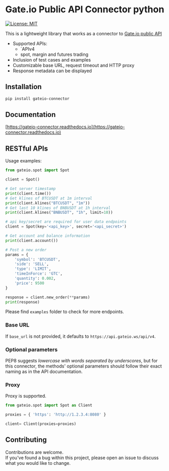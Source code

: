 # Gate.io Public API Connector python
[![License: MIT](https://img.shields.io/badge/License-MIT-yellow.svg)](https://opensource.org/licenses/MIT)

This is a lightweight library that works as a connector to [Gate.io public API](https://www.gate.io/docs/developers/apiv4)

- Supported APIs:
    - `APIv4
    - spot, margin and futures trading
- Inclusion of test cases and examples
- Customizable base URL, request timeout and HTTP proxy
- Response metadata can be displayed

## Installation

```bash
pip install gateio-connector
```

## Documentation

[https://gateio-connector.readthedocs.io](https://gateio-connector.readthedocs.io)

## RESTful APIs

Usage examples:
```python
from gateio.spot import Spot 

client = Spot()

# Get server timestamp
print(client.time())
# Get klines of BTCUSDT at 1m interval
print(client.klines("BTCUSDT", "1m"))
# Get last 10 klines of BNBUSDT at 1h interval
print(client.klines("BNBUSDT", "1h", limit=10))

# api key/secret are required for user data endpoints
client = Spot(key='<api_key>', secret='<api_secret>')

# Get account and balance information
print(client.account())

# Post a new order
params = {
    'symbol': 'BTCUSDT',
    'side': 'SELL',
    'type': 'LIMIT',
    'timeInForce': 'GTC',
    'quantity': 0.002,
    'price': 9500
}

response = client.new_order(**params)
print(response)
```
Please find `examples` folder to check for more endpoints.

### Base URL

If `base_url` is not provided, it defaults to `https://api.gateio.ws/api/v4`.<br/>

### Optional parameters

PEP8 suggests _lowercase with words separated by underscores_, but for this connector,
the methods' optional parameters should follow their exact naming as in the API documentation.

### Proxy

Proxy is supported.

```python
from gateio.spot import Spot as Client

proxies = { 'https': 'http://1.2.3.4:8080' }

client= Client(proxies=proxies)
```

## Contributing

Contributions are welcome.<br/>
If you've found a bug within this project, please open an issue to discuss what you would like to change.<br/>